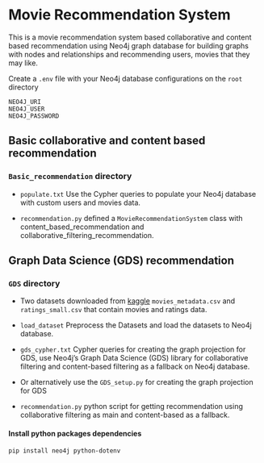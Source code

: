 # Movie Recommendation System

This is a movie recommendation system based collaborative and content based recommendation using Neo4j graph database for building graphs with nodes and relationships and recommending users, movies that they may like.

Create a ```.env``` file with your Neo4j database configurations on the `root` directory
```
NEO4J_URI
NEO4J_USER
NEO4J_PASSWORD
```

## Basic collaborative and content based recommendation

### ```Basic_recommendation``` directory

* ```populate.txt``` Use the Cypher queries to populate your Neo4j database with custom users and movies data.

* ```recommendation.py``` defined a ```MovieRecommendationSystem``` class with content_based_recommendation and collaborative_filtering_recommendation.


## Graph Data Science (GDS) recommendation

### ```GDS``` directory

* Two datasets downloaded from [kaggle](https://www.kaggle.com/code/rounakbanik/movie-recommender-systems/input?select=movies_metadata.csv) ```movies_metadata.csv``` and ```ratings_small.csv``` that contain movies and ratings data.

* ```load_dataset``` Preprocess the Datasets and load the datasets to Neo4j database.

* ```gds_cypher.txt``` Cypher queries for creating the graph projection for GDS, use Neo4j’s Graph Data Science (GDS) library for collaborative filtering and content-based filtering as a fallback on Neo4j database.  

* Or alternatively use the ```GDS_setup.py``` for creating  the graph projection for GDS

* ```recommendation.py``` python script for getting recommendation using collaborative filtering as main and content-based as a fallback.


#### Install python packages dependencies

```pip install neo4j python-dotenv```


